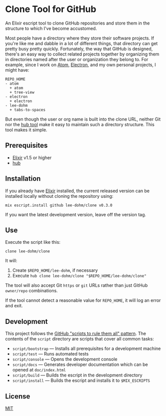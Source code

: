 # Clone Tool for GitHub

An Elixir escript tool to clone GitHub repositories and store them in the structure to which I've become accustomed.

Most people have a directory where they store their software projects. If you're like me and dabble in a lot of different things, that directory can get pretty busy pretty quickly. Fortunately, the way that GitHub is designed, there's an easy way to collect related projects together by organizing them in directories named after the user or organization they belong to. For example, since I work on [Atom](https://atom.io), [Electron](https://electron.atom.io), and my own personal projects, I might have:

```
REPO_HOME
- atom
  + atom
  + tree-view
- electron
  + electron
- lee-dohm
  + tabs-to-spaces
```

But even though the user or org name is built into the clone URL, neither Git nor the [hub tool](https://hub.github.com) make it easy to maintain such a directory structure. This tool makes it simple.

## Prerequisites

* [Elixir][elixir-lang] v1.5 or higher
* [hub][hub]

## Installation

If you already have [Elixir][elixir-lang] installed, the current released version can be installed locally without cloning the repository using:

<!--
The version number in this block should be automatically updated by script/bump.
-->
```shell
mix escript.install github lee-dohm/clone v0.3.0
```

If you want the latest development version, leave off the version tag.

## Use

Execute the script like this:

```shell
clone lee-dohm/clone
```

It will:

1. Create `$REPO_HOME/lee-dohm`, if necessary
1. Execute `hub clone lee-dohm/clone "$REPO_HOME/lee-dohm/clone"`

The tool will also accept Git `https` or `git` URLs rather than just GitHub `owner/repo` combinations.

If the tool cannot detect a reasonable value for `REPO_HOME`, it will log an error and exit.


## Development

This project follows the [GitHub "scripts to rule them all" pattern][scripts-to-rule-them-all]. The contents of the `script` directory are scripts that cover all common tasks:

* `script/bootstrap` &mdash; Installs all prerequisites for a development machine
* `script/test` &mdash; Runs automated tests
* `script/console` &mdash; Opens the development console
* `script/docs` &mdash; Generates developer documentation which can be opened at `doc/index.html`
* `script/build` &mdash; Builds the escript in the development directory
* `script/install` &mdash; Builds the escript and installs it to `$MIX_ESCRIPTS`

## License

[MIT](LICENSE.md)

[elixir-lang]: https://elixir-lang.org/
[hub]: https://hub.github.com/
[scripts-to-rule-them-all]: http://githubengineering.com/scripts-to-rule-them-all/
